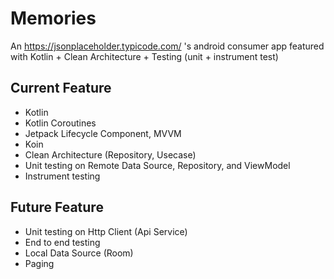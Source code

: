# Memories
An https://jsonplaceholder.typicode.com/ 's android consumer app featured with Kotlin + Clean Architecture + Testing (unit + instrument test)

## Current Feature
* Kotlin
* Kotlin Coroutines
* Jetpack Lifecycle Component, MVVM
* Koin
* Clean Architecture (Repository, Usecase) 
* Unit testing on Remote Data Source, Repository, and ViewModel
* Instrument testing

## Future Feature
* Unit testing on Http Client (Api Service)
* End to end testing
* Local Data Source (Room)
* Paging
